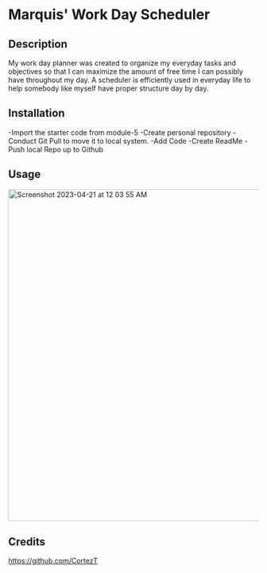 # Marquis' Work Day Scheduler

## Description
My work day planner was created to organize my everyday tasks and objectives so that I can maximize the amount of free time I can possibly have throughout my day. A scheduler is efficiently used in everyday life to help somebody like myself have proper structure day by day.

## Installation
-Import the starter code from module-5
-Create personal repository
-Conduct Git Pull to move it to local system.
-Add Code
-Create ReadMe
-Push local Repo up to Github

## Usage
<img width="668" alt="Screenshot 2023-04-21 at 12 03 55 AM" src="https://user-images.githubusercontent.com/127686573/233545171-dcaf4984-3e8b-4386-9cb6-51b86aa7f75a.png">

## Credits
https://github.com/CortezT
